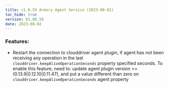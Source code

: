 ```yaml
---
title: v1.0.59 Armory Agent Service (2023-08-02)
toc_hide: true
version: 01.00.59
date: 2023-08-02
---
```


### Features:
- Restart the connection to clouddriver agent plugin, if agent has not been receiving any operation in the last `clouddriver.keepAliveOperationSeconds` property specified seconds. To enable this feature, need to: update agent plugin version >= (0.13.9|0.12.10|0.11.47), and put a value different than zero on `clouddriver.keepAliveOperationSeconds` agent property